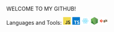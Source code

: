 WELCOME TO MY GITHUB!

<!--
**Tonyaap/Tonyaap** is a ✨ _special_ ✨ repository because its `README.md` (this file) appears on your GitHub profile.

- 🌱 I’m currently learning TypeScript, GraphQl
- 💬 Feel free to contact me about anything!
- 📫 How to reach me: [LinkedIn](https://www.linkedin.com/in/stefan-kniest/)
- 🎧 Create some beats at my [portfolio project](https://lucid-poincare-293a24.netlify.app/)
-->

Languages and Tools:
<code><img height="20" src="https://raw.githubusercontent.com/github/explore/80688e429a7d4ef2fca1e82350fe8e3517d3494d/topics/javascript/javascript.png"></code>
<code><img height="20" src="https://raw.githubusercontent.com/github/explore/80688e429a7d4ef2fca1e82350fe8e3517d3494d/topics/typescript/typescript.png"></code>
<code><img height="20" src="https://raw.githubusercontent.com/github/explore/80688e429a7d4ef2fca1e82350fe8e3517d3494d/topics/react/react.png"></code>
<code><img height="20" src="https://raw.githubusercontent.com/github/explore/80688e429a7d4ef2fca1e82350fe8e3517d3494d/topics/nodejs/nodejs.png"></code>
<code><img height="20" src="https://raw.githubusercontent.com/github/explore/80688e429a7d4ef2fca1e82350fe8e3517d3494d/topics/git/git.png"></code>


